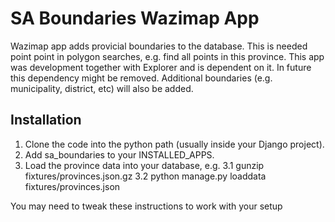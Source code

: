 # SA Boundaries Wazimap App

Wazimap app adds provicial boundaries to the database. This is needed point point in polygon searches, e.g. find all points in this province. This app was development together with Explorer and is dependent on it. In future this dependency might be removed. Additional boundaries (e.g. municipality, district, etc) will also be added.

## Installation

1. Clone the code into the python path (usually inside your Django project). 
2. Add sa_boundaries to your INSTALLED_APPS. 
3. Load the province data into your database, e.g. 
  3.1 gunzip fixtures/provinces.json.gz
  3.2 python manage.py loaddata fixtures/provinces.json

You may need to tweak these instructions to work with your setup
